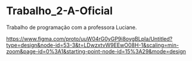 # Trabalho_2-A-Oficial
Trabalho de programação com a professora Luciane.

https://www.figma.com/proto/uuW04rG0yGP9i8oygBLpIa/Untitled?type=design&node-id=53-3&t=LDwzxtvW9EEwO08H-1&scaling=min-zoom&page-id=0%3A1&starting-point-node-id=15%3A29&mode=design
